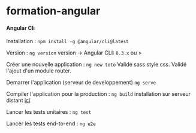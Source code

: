 # formation-angular

#### Angular Cli

Installation :
`npm install -g @angular/cli@latest`

Version :
`ng version`
version -> Angular CLI: `8.3.x` ou >

Créer une nouvelle application :
`ng new toto`
Validé sass style css.
Validé l'ajout d'un module router.

Demarrer l'application (serveur de developpement)
`ng serve`

Compiler l'application pour la production :
`ng build`
installation sur serveur distant [ici](https://github.com/jguyet)

Lancer les tests unitaires :
`ng test`

Lancer les tests end-to-end :
`ng e2e`